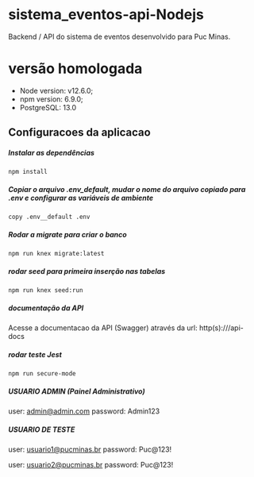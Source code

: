 # sistema_eventos-api-Nodejs
Backend / API do sistema de eventos desenvolvido para Puc Minas. 

# versão homologada
* Node version: v12.6.0;
* npm version: 6.9.0;
* PostgreSQL: 13.0

## Configuracoes da aplicacao
##### Instalar as dependências
```
npm install
```
##### Copiar o arquivo .env_default, mudar o nome do arquivo copiado para .env e configurar as variáveis de ambiente
```
copy .env__default .env
```
##### Rodar a migrate para criar o banco
```
npm run knex migrate:latest
```
##### rodar seed para primeira inserção nas tabelas
```
npm run knex seed:run
```

##### documentação da API
Acesse a documentacao da API (Swagger) através da url: http(s)://<domain>/api-docs

##### rodar teste Jest
```
npm run secure-mode
```

##### USUARIO ADMIN (Painel Administrativo)
user: admin@admin.com
password: Admin123

##### USUARIO DE TESTE
user: usuario1@pucminas.br
password: Puc@123!

user: usuario2@pucminas.br
password: Puc@123!